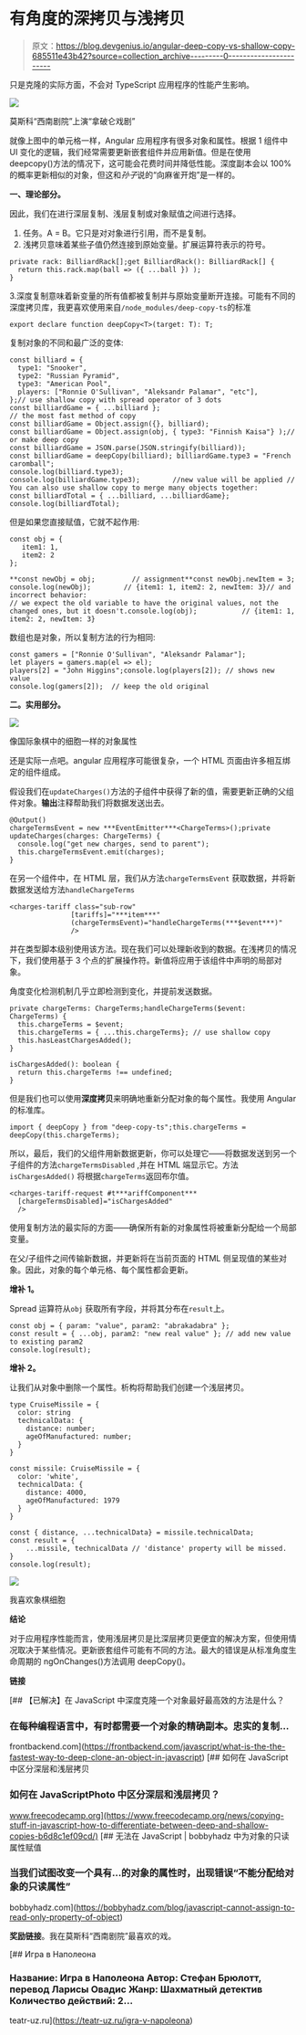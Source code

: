 # 有角度的深拷贝与浅拷贝

> 原文：<https://blog.devgenius.io/angular-deep-copy-vs-shallow-copy-685511e43b42?source=collection_archive---------0----------------------->

只是克隆的实际方面，不会对 TypeScript 应用程序的性能产生影响。

![](img/5694db73e0d94b097740d181a572b94c.png)

莫斯科“西南剧院”上演“拿破仑戏剧”

就像上图中的单元格一样，Angular 应用程序有很多对象和属性。根据 1 组件中 UI 变化的逻辑，我们经常需要更新嵌套组件并应用新值。但是在使用 deepcopy()方法的情况下，这可能会花费时间并降低性能。深度副本会以 100%的概率更新相似的对象，但这和*孙子*说的“向麻雀开炮”是一样的。

**一、理论部分。**

因此，我们在进行深层复制、浅层复制或对象赋值之间进行选择。

1.  任务。A = B。它只是对对象进行引用，而不是复制。
2.  浅拷贝意味着某些子值仍然连接到原始变量。扩展运算符表示的符号。

```
private rack: BilliardRack[];get BilliardRack(): BilliardRack[] {
  return this.rack.map(ball => ({ ...ball }) );
}
```

3.深度复制意味着新变量的所有值都被复制并与原始变量断开连接。可能有不同的深度拷贝库，我更喜欢使用来自`/node_modules/deep-copy-ts`的标准

```
export declare function deepCopy<T>(target: T): T;
```

复制对象的不同和最广泛的变体:

```
const billiard = {
  type1: "Snooker",
  type2: "Russian Pyramid",
  type3: "American Pool",
  players: ["Ronnie O'Sullivan", "Aleksandr Palamar", "etc"],
};// use shallow copy with spread operator of 3 dots
const billiardGame = { ...billiard };
// the most fast method of copy
const billiardGame = Object.assign({}, billiard);
const billiardGame = Object.assign(obj, { type3: "Finnish Kaisa"} );// or make deep copy
const billiardGame = JSON.parse(JSON.stringify(billiard));
const billiardGame = deepCopy(billiard); billiardGame.type3 = "French caromball";
console.log(billiard.type3);
console.log(billiardGame.type3);        //new value will be applied // You can also use shallow copy to merge many objects together:
const billiardTotal = { ...billiard, ...billiardGame};
console.log(billiardTotal);
```

但是如果您直接赋值，它就不起作用:

```
const obj = {
   item1: 1,
   item2: 2
};

**const newObj = obj;         // assignment**const newObj.newItem = 3;
console.log(newObj);        // {item1: 1, item2: 2, newItem: 3}// and incorrect behavior:
// we expect the old variable to have the original values, not the changed ones, but it doesn't.console.log(obj);           // {item1: 1, item2: 2, newItem: 3}
```

数组也是对象，所以复制方法的行为相同:

```
const gamers = ["Ronnie O'Sullivan", "Aleksandr Palamar"];
let players = gamers.map(el => el);
players[2] = "John Higgins";console.log(players[2]); // shows new value
console.log(gamers[2]);  // keep the old original
```

**二。实用部分。**

![](img/8368bb587b5f45dda2a1d311f6b6ea33.png)

像国际象棋中的细胞一样的对象属性

还是实际一点吧。angular 应用程序可能很复杂，一个 HTML 页面由许多相互绑定的组件组成。

假设我们在`updateCharges()`方法的子组件中获得了新的值，需要更新正确的父组件对象。**输出**注释帮助我们将数据发送出去。

```
@Output()
chargeTermsEvent = new ***EventEmitter***<ChargeTerms>();private updateCharges(charges: ChargeTerms) {
  console.log("get new charges, send to parent"); 
  this.chargeTermsEvent.emit(charges);
}
```

在另一个组件中，在 HTML 层，我们从方法`chargeTermsEvent` 获取数据，并将新数据发送给方法`handleChargeTerms`

```
<charges-tariff class="sub-row"
               [tariffs]="***item***"
               (chargeTermsEvent)="handleChargeTerms(***$event***)"
               />
```

并在类型脚本级别使用该方法。现在我们可以处理新收到的数据。在浅拷贝的情况下，我们使用基于 3 个点的扩展操作符。新值将应用于该组件中声明的局部对象。

角度变化检测机制几乎立即检测到变化，并提前发送数据。

```
private chargeTerms: ChargeTerms;handleChargeTerms($event: ChargeTerms) {
  this.chargeTerms = $event;
  this.chargeTerms = { ...this.chargeTerms}; // use shallow copy
  this.hasLeastChargesAdded();
}

isChargesAdded(): boolean {
  return this.chargeTerms !== undefined;
}
```

但是我们也可以使用**深度拷贝**来明确地重新分配对象的每个属性。我使用 Angular 的标准库。

```
import { deepCopy } from "deep-copy-ts";this.chargeTerms = deepCopy(this.chargeTerms);
```

所以，最后，我们的父组件用新数据更新，你可以处理它——将数据发送到另一个子组件的方法`chargeTermsDisabled` ,并在 HTML 端显示它。方法`isChargesAdded()` 将根据`chargeTerms`返回布尔值。

```
<charges-tariff-request #t***ariffComponent***
  [chargeTermsDisabled]="isChargesAdded"
  />
```

使用复制方法的最实际的方面——确保所有新的对象属性将被重新分配给一个局部变量。

在父/子组件之间传输新数据，并更新将在当前页面的 HTML 侧呈现值的某些对象。因此，对象的每个单元格、每个属性都会更新。

**增补 1。**

Spread 运算符从`obj` 获取所有字段，并将其分布在`result`上。

```
const obj = { param: "value", param2: "abrakadabra" };
const result = { ...obj, param2: "new real value" }; // add new value to existing param2
console.log(result);
```

**增补 2。**

让我们从对象中删除一个属性。析构将帮助我们创建一个浅层拷贝。

```
type CruiseMissile = {
  color: string
  technicalData: {
    distance: number;
    ageOfManufactured: number;
  }
}

const missile: CruiseMissile = {
  color: 'white',
  technicalData: {
    distance: 4000,
    ageOfManufactured: 1979
  }
}

const { distance, ...technicalData} = missile.technicalData;
const result = {
    ...missile, technicalData // 'distance' property will be missed.
}
console.log(result);
```

![](img/df58e55b6ce97c48f7f8923a52199c10.png)

我喜欢象棋细胞

**结论**

对于应用程序性能而言，使用浅层拷贝是比深层拷贝更便宜的解决方案，但使用情况取决于某些情况。更新嵌套组件可能有不同的方法。最大的错误是从标准角度生命周期的 ngOnChanges()方法调用 deepCopy()。

**链接**

[](https://frontbackend.com/javascript/what-is-the-the-fastest-way-to-deep-clone-an-object-in-javascript) [## 【已解决】在 JavaScript 中深度克隆一个对象最好最高效的方法是什么？

### 在每种编程语言中，有时都需要一个对象的精确副本。忠实的复制…

frontbackend.com](https://frontbackend.com/javascript/what-is-the-the-fastest-way-to-deep-clone-an-object-in-javascript) [](https://www.freecodecamp.org/news/copying-stuff-in-javascript-how-to-differentiate-between-deep-and-shallow-copies-b6d8c1ef09cd/) [## 如何在 JavaScript 中区分深层和浅层拷贝

### 如何在 JavaScriptPhoto 中区分深层和浅层拷贝？

www.freecodecamp.org](https://www.freecodecamp.org/news/copying-stuff-in-javascript-how-to-differentiate-between-deep-and-shallow-copies-b6d8c1ef09cd/) [](https://bobbyhadz.com/blog/javascript-cannot-assign-to-read-only-property-of-object) [## 无法在 JavaScript | bobbyhadz 中为对象的只读属性赋值

### 当我们试图改变一个具有…的对象的属性时，出现错误“不能分配给对象的只读属性”

bobbyhadz.com](https://bobbyhadz.com/blog/javascript-cannot-assign-to-read-only-property-of-object) 

**奖励链接**。我在莫斯科“西南剧院”最喜欢的戏。

[](https://teatr-uz.ru/igra-v-napoleona) [## Игра в Наполеона

### Название: Игра в Наполеона Автор: Стефан Брюлотт, перевод Ларисы Овадис Жанр: Шахматный детектив Количество действий: 2…

teatr-uz.ru](https://teatr-uz.ru/igra-v-napoleona)